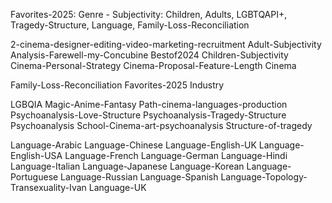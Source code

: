 Favorites-2025: Genre - Subjectivity: Children, Adults, LGBTQAPI+, Tragedy-Structure, Language, Family-Loss-Reconciliation

2-cinema-designer-editing-video-marketing-recruitment
Adult-Subjectivity
Analysis-Farewell-my-Concubine
Bestof2024
Children-Subjectivity
Cinema-Personal-Strategy
Cinema-Proposal-Feature-Length
Cinema

Family-Loss-Reconciliation
Favorites-2025
Industry

LGBQIA
Magic-Anime-Fantasy
Path-cinema-languages-production
Psychoanalysis-Love-Structure
Psychoanalysis-Tragedy-Structure
Psychoanalysis
School-Cinema-art-psychoanalysis
Structure-of-tragedy

Language-Arabic
Language-Chinese
Language-English-UK
Language-English-USA
Language-French
Language-German
Language-Hindi
Language-Italian
Language-Japanese
Language-Korean
Language-Portuguese
Language-Russian
Language-Spanish
Language-Topology-Transexuality-Ivan
Language-UK


